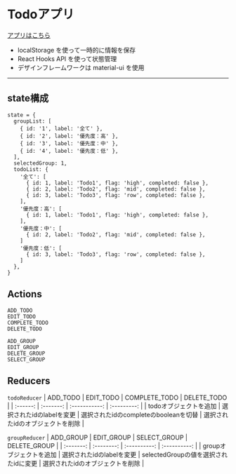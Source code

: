 # Todoアプリ
[アプリはこちら](https://yk-port-react-todo.firebaseapp.com/)
- localStorage を使って一時的に情報を保存
- React Hooks API を使って状態管理
- デザインフレームワークは material-ui を使用

***

## state構成
```
state = {
  groupList: [
    { id: '1', label: '全て' },
    { id: '2', label: '優先度：高' },
    { id: '3', label: '優先度：中' },
    { id: '4', label: '優先度：低' },
  ],
  selectedGroup: 1,
  todoList: {
    '全て': [
      { id: 1, label: 'Todo1', flag: 'high', completed: false },
      { id: 2, label: 'Todo2', flag: 'mid', completed: false },
      { id: 3, label: 'Todo3', flag: 'row', completed: false },
    ],
    '優先度：高': [
      { id: 1, label: 'Todo1', flag: 'high', completed: false },
    ],
    '優先度：中': [
      { id: 2, label: 'Todo2', flag: 'mid', completed: false },
    ]
    '優先度：低': [
      { id: 3, label: 'Todo3', flag: 'row', completed: false },
    ]
  },
}
```

## Actions
```
ADD_TODO
EDIT_TODO
COMPLETE_TODO
DELETE_TODO

ADD_GROUP
EDIT_GROUP
DELETE_GROUP
SELECT_GROUP
```

## Reducers
`todoReducer`
| ADD_TODO | EDIT_TODO | COMPLETE_TODO | DELETE_TODO |
| :------: | :-------: | :-----------: | :---------: |
| todoオブジェクトを追加 | 選択されたidのlabelを変更 | 選択されたidのcompleteのbooleanを切替 | 選択されたidのオブジェクトを削除 |

`groupReducer`
| ADD_GROUP | EDIT_GROUP | SELECT_GROUP | DELETE_GROUP |
| :-------: | :--------: | :----------: | :----------: |
| groupオブジェクトを追加 | 選択されたidのlabelを変更 | selectedGroupの値を選択されたidに変更 | 選択されたidのオブジェクトを削除 |
